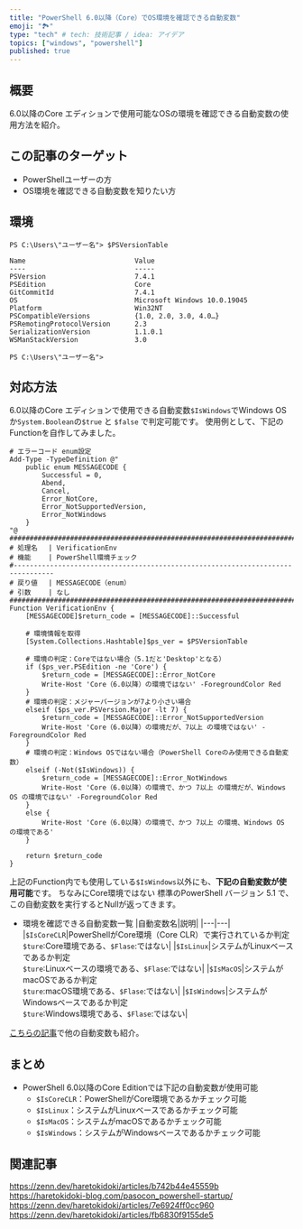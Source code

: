 ```yaml
---
title: "PowerShell 6.0以降（Core）でOS環境を確認できる自動変数"
emoji: "🏞"
type: "tech" # tech: 技術記事 / idea: アイデア
topics: ["windows", "powershell"]
published: true
---
```

## 概要

6.0以降のCore エディションで使用可能なOSの環境を確認できる自動変数の使用方法を紹介。

## この記事のターゲット

- PowerShellユーザーの方
- OS環境を確認できる自動変数を知りたい方

## 環境

```powershell:$PSVersionTable
PS C:\Users\"ユーザー名"> $PSVersionTable

Name                           Value
----                           -----
PSVersion                      7.4.1
PSEdition                      Core
GitCommitId                    7.4.1
OS                             Microsoft Windows 10.0.19045
Platform                       Win32NT
PSCompatibleVersions           {1.0, 2.0, 3.0, 4.0…}
PSRemotingProtocolVersion      2.3
SerializationVersion           1.1.0.1
WSManStackVersion              3.0

PS C:\Users\"ユーザー名">
```

## 対応方法

6.0以降のCore エディションで使用できる自動変数`$IsWindows`でWindows OSか`System.Boolean`の`$true` と `$false` で判定可能です。
使用例として、下記のFunctionを自作してみました。

```powershell:6.0以降のCore エディションで実行可能
# エラーコード enum設定
Add-Type -TypeDefinition @"
    public enum MESSAGECODE {
        Successful = 0,
        Abend,
        Cancel,
        Error_NotCore,
        Error_NotSupportedVersion,
        Error_NotWindows
    }
"@
#################################################################################
# 処理名　 | VerificationEnv
# 機能　　 | PowerShell環境チェック
#--------------------------------------------------------------------------------
# 戻り値　 | MESSAGECODE（enum）
# 引数　　 | なし
#################################################################################
Function VerificationEnv {
    [MESSAGECODE]$return_code = [MESSAGECODE]::Successful

    # 環境情報を取得
    [System.Collections.Hashtable]$ps_ver = $PSVersionTable

    # 環境の判定：Coreではない場合（5.1だと'Desktop'となる）
    if ($ps_ver.PSEdition -ne 'Core') {
        $return_code = [MESSAGECODE]::Error_NotCore
        Write-Host 'Core（6.0以降）の環境ではない' -ForegroundColor Red
    }
    # 環境の判定：メジャーバージョンが7より小さい場合
    elseif ($ps_ver.PSVersion.Major -lt 7) {
        $return_code = [MESSAGECODE]::Error_NotSupportedVersion
        Write-Host 'Core（6.0以降）の環境だが、7以上 の環境ではない' -ForegroundColor Red
    }
    # 環境の判定：Windows OSではない場合（PowerShell Coreのみ使用できる自動変数）
    elseif (-Not($IsWindows)) {
        $return_code = [MESSAGECODE]::Error_NotWindows
        Write-Host 'Core（6.0以降）の環境で、かつ 7以上 の環境だが、Windows OS の環境ではない' -ForegroundColor Red
    }
    else {
        Write-Host 'Core（6.0以降）の環境で、かつ 7以上 の環境、Windows OS の環境である'
    }

    return $return_code
}
```

上記のFunction内でも使用している`$IsWindows`以外にも、**下記の自動変数が使用可能**です。
ちなみにCore環境ではない 標準のPowerShell バージョン 5.1 で、この自動変数を実行するとNullが返ってきます。

- 環境を確認できる自動変数一覧
    |自動変数名|説明|
    |---|---|
    |`$IsCoreCLR`|PowerShellがCore環境（Core CLR）で実行されているか判定<br>`$ture`:Core環境である、`$Flase`:ではない|
    |`$IsLinux`|システムがLinuxベースであるか判定<br>`$ture`:Linuxベースの環境である、`$Flase`:ではない|
    |`$IsMacOS`|システムがmacOSであるか判定<br>`$ture`:macOS環境である、`$Flase`:ではない|
    |`$IsWindows`|システムがWindowsベースであるか判定<br>`$ture`:Windows環境である、`$Flase`:ではない|

[こちらの記事](https://zenn.dev/haretokidoki/articles/b742b44e45559b)で他の自動変数も紹介。

## まとめ

- PowerShell 6.0以降のCore Editionでは下記の自動変数が使用可能
    - `$IsCoreCLR`：PowerShellがCore環境であるかチェック可能
    - `$IsLinux`：システムがLinuxベースであるかチェック可能
    - `$IsMacOS`：システムがmacOSであるかチェック可能
    - `$IsWindows`：システムがWindowsベースであるかチェック可能

## 関連記事

https://zenn.dev/haretokidoki/articles/b742b44e45559b
https://haretokidoki-blog.com/pasocon_powershell-startup/
https://zenn.dev/haretokidoki/articles/7e6924ff0cc960
https://zenn.dev/haretokidoki/articles/fb6830f9155de5
